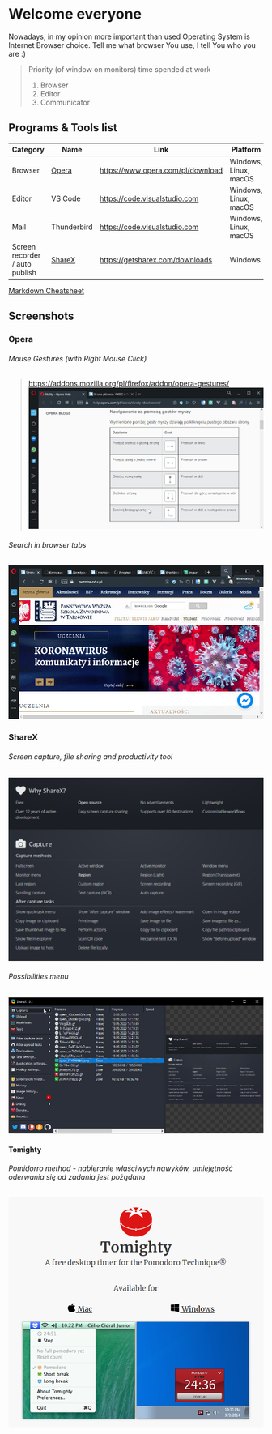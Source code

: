 # Welcome everyone
Nowadays, in my opinion more important than used Operating System is Internet Browser choice. Tell me what browser You use, I tell You who you are :) 

> Priority (of window on monitors) time spended at work
> 1. Browser
> 2. Editor
> 3. Communicator

## Programs & Tools list
| Category                      | Name    | Link                                                       | Platform              |
|-------------------------------|---------|------------------------------------------------------------|-----------------------|
| Browser                       | [Opera](#opera)   | https://www.opera.com/pl/download | Windows, Linux, macOS |
| Editor                        | VS Code | https://code.visualstudio.com                              | Windows, Linux, macOS |
| Mail                         | Thunderbird | https://code.visualstudio.com                              | Windows, Linux, macOS |
| Screen recorder / auto publish| [ShareX](#ShareX)   | https://getsharex.com/downloads                           | Windows               |

[Markdown Cheatsheet](https://github.com/adam-p/markdown-here/wiki/Markdown-Cheatsheet)

## Screenshots

### Opera

###### Mouse Gestures (with Right Mouse Click) 
> https://addons.mozilla.org/pl/firefox/addon/opera-gestures/
![ddd](docs/operaclose.gif)

###### Search in browser tabs
![why](docs/operatabs.gif)

### ShareX 

###### Screen capture, file sharing and productivity tool
![why](docs/whysharex.png)

###### Possibilities menu
![why](docs/sharex.gif)


#### Tomighty 
###### Pomidorro method - nabieranie właściwych nawyków, umiejętność oderwania się od zadania jest pożądana
![why](docs/tomighty.png)
